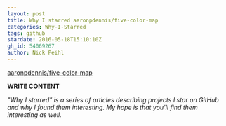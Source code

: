 ```yaml
---
layout: post
title: Why I starred aaronpdennis/five-color-map
categories: Why-I-Starred
tags: github
stardate: 2016-05-18T15:10:10Z
gh_id: 54069267
author: Nick Peihl
---
```


[aaronpdennis/five-color-map](https://github.com/aaronpdennis/five-color-map)

**WRITE CONTENT**

*"Why I starred" is a series of articles describing projects I star on GitHub and why I found them interesting. My hope is that you'll find them interesting as well.*

